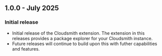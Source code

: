 
## 1.0.0 - July 2025
### Initial release

- Initial release of the Cloudsmith extension. The extension in this releases provides a package explorer for your Cloudsmith instance.
- Future releases will continue to build upon this with futher capabilities and features. 